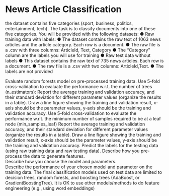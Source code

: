 # News Article Classification

the dataset contains five categories (sport, business, politics, entertainment, tech). The task is to classify documents into one of these five categories. You will be provided with the following datasets:
●  	Raw training data with labels:
●  	The dataset contains the raw text of 1063 news articles and the article category. Each row is a document.
●  	The raw file is a .csv with three columns: ArticleId, Text, Category 
●  	The “Category” column are the labels you will use for training
●  	Raw test data without labels
●  	This dataset contains the raw text of 735 news articles. Each row is a document.
●  	The raw file is a .csv with two columns: ArticleId,Text. 
●  	The labels are not provided

Evaluate random forests model on pre-processed training data. 
Use 5-fold cross-validation to evaluate the performance w.r.t. the number of trees (n_estimators):
Report the average training and validation accuracy, and their standard deviation for different parameter values (organize the results in a table).
Draw a line figure showing the training and validation result, x-axis should be the parameter values, y-axis should be the training and validation accuracy. 
Use 5-fold cross-validation to evaluate the performance w.r.t. the minimum number of samples required to be at a leaf node (min_samples_leaf)
Report the average training and validation accuracy, and their standard deviation for different parameter values (organize the results in a table).
Draw a line figure showing the training and validation result, x-axis should be the parameter values, y-axis should be the training and validation accuracy. 
Predict the labels for the testing data (using raw training data and raw testing data). 
Describe how you pre-process the data to generate features.  
Describe how you choose the model and parameters.  
Describe the performance of your chosen model and parameter on the training data.
The final classification models used on test data are limited to decision trees, random forests, and boosting trees (AdaBoost, or GradientBoostingTree). It is OK to use other models/methods to do feature engineering (e.g., using word embeddings)


